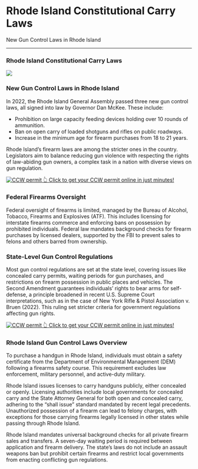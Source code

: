 # Rhode Island Constitutional Carry Laws

New Gun Control Laws in Rhode Island 

* * *

### Rhode Island Constitutional Carry Laws

![](https://cdn-images-1.medium.com/max/800/1*I9sqmhL4gQB-EqUD2O4uVw.png)

### New Gun Control Laws in Rhode Island

In 2022, the Rhode Island General Assembly passed three new gun control laws, all signed into law by Governor Dan McKee. These include:

  * Prohibition on large capacity feeding devices holding over 10 rounds of ammunition.
  * Ban on open carry of loaded shotguns and rifles on public roadways.
  * Increase in the minimum age for firearm purchases from 18 to 21 years.



Rhode Island’s firearm laws are among the stricter ones in the country. Legislators aim to balance reducing gun violence with respecting the rights of law-abiding gun owners, a complex task in a nation with diverse views on gun regulation.

<a href="https://serp.ly/ccw">
<div>
    <img src="https://cdn-images-1.medium.com/max/1200/1*aCmvRhaa5Xjz4zDZxHzAjg.png" alt="CCW permit">
    👆 Click to get your CCW permit online in just minutes!
</div>
</a>

### Federal Firearms Oversight

Federal oversight of firearms is limited, managed by the Bureau of Alcohol, Tobacco, Firearms and Explosives (ATF). This includes licensing for interstate firearms commerce and enforcing bans on possession by prohibited individuals. Federal law mandates background checks for firearm purchases by licensed dealers, supported by the FBI to prevent sales to felons and others barred from ownership.

### State-Level Gun Control Regulations

Most gun control regulations are set at the state level, covering issues like concealed carry permits, waiting periods for gun purchases, and restrictions on firearm possession in public places and vehicles. The Second Amendment guarantees individuals’ rights to bear arms for self-defense, a principle broadened in recent U.S. Supreme Court interpretations, such as in the case of New York Rifle & Pistol Association v. Bruen (2022). This ruling set stricter criteria for government regulations affecting gun rights.


<a href="https://serp.ly/ccw">
<div>
    <img src="https://cdn-images-1.medium.com/max/1200/1*TMCVgNoKp2NAtvLSAMkaJg.png" alt="CCW permit">
    👆 Click to get your CCW permit online in just minutes!
</div>
</a>


### Rhode Island Gun Control Laws Overview

To purchase a handgun in Rhode Island, individuals must obtain a safety certificate from the Department of Environmental Management (DEM) following a firearms safety course. This requirement excludes law enforcement, military personnel, and active-duty military.

Rhode Island issues licenses to carry handguns publicly, either concealed or openly. Licensing authorities include local governments for concealed carry and the State Attorney General for both open and concealed carry, adhering to the “shall issue” standard mandated by recent legal precedents. Unauthorized possession of a firearm can lead to felony charges, with exceptions for those carrying firearms legally licensed in other states while passing through Rhode Island.

Rhode Island mandates universal background checks for all private firearm sales and transfers. A seven-day waiting period is required between application and firearm delivery. The state’s laws do not include an assault weapons ban but prohibit certain firearms and restrict local governments from enacting conflicting gun regulations.



